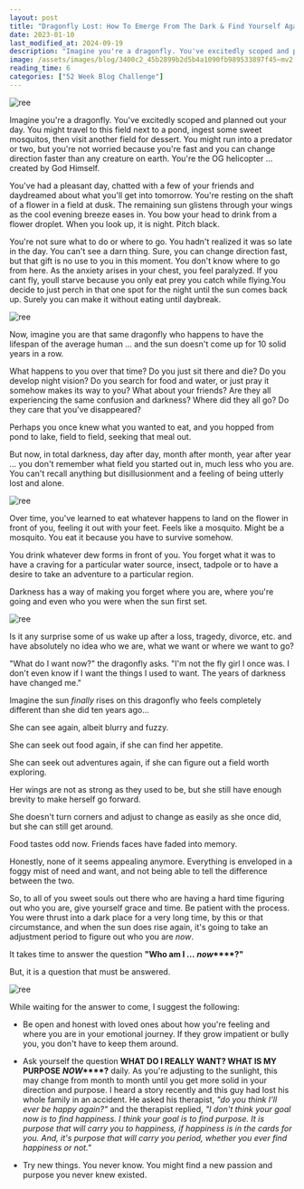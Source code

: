 ```yaml
---
layout: post
title: "Dragonfly Lost: How To Emerge From The Dark & Find Yourself Again"
date: 2023-01-10
last_modified_at: 2024-09-19
description: "Imagine you're a dragonfly. You've excitedly scoped and planned out your day. You might travel to this field next to a pond, ingest some sweet mosquitos, then visit another field …"
image: /assets/images/blog/3400c2_45b2899b2d5b4a1090fb989533897f45~mv2.png
reading_time: 6
categories: ["52 Week Blog Challenge"]
---
```


![ree](/assets/images/blog/3400c2_45b2899b2d5b4a1090fb989533897f45~mv2.png)

Imagine you're a dragonfly. You've excitedly scoped and planned out your day. You might travel to this field next to a pond, ingest some sweet mosquitos, then visit another field for dessert. You might run into a predator or two, but you're not worried because you're fast and you can change direction faster than any creature on earth. You're the OG helicopter ... created by God Himself.

You've had a pleasant day, chatted with a few of your friends and daydreamed about what you'll get into tomorrow. You're resting on the shaft of a flower in a field at dusk. The remaining sun glistens through your wings as the cool evening breeze eases in. You bow your head to drink from a flower droplet. When you look up, it is night. Pitch black.

You're not sure what to do or where to go. You hadn't realized it was so late in the day. You can't see a darn thing. Sure, you can change direction fast, but that gift is no use to you in this moment. You don't know where to go from here. As the anxiety arises in your chest, you feel paralyzed. If you cant fly, youll starve because you only eat prey you catch while flying.You decide to just perch in that one spot for the night until the sun comes back up. Surely you can make it without eating until daybreak.

![ree](/assets/images/blog/3400c2_f47d54ec19144642b7c19cc05e66ffe8~mv2.png)

Now, imagine you are that same dragonfly who happens to have the lifespan of the average human ... and the sun doesn't come up for 10 solid years in a row.

What happens to you over that time? Do you just sit there and die? Do you develop night vision? Do you search for food and water, or just pray it somehow makes its way to you? What about your friends? Are they all experiencing the same confusion and darkness? Where did they all go? Do they care that you've disappeared?

Perhaps you once knew what you wanted to eat, and you hopped from pond to lake, field to field, seeking that meal out.

But now, in total darkness, day after day, month after month, year after year ... you don't remember what field you started out in, much less who you are. You can't recall anything but disillusionment and a feeling of being utterly lost and alone.

![ree](/assets/images/blog/3400c2_19ab4b38477f450686baf3550af015b1~mv2.png)

Over time, you've learned to eat whatever happens to land on the flower in front of you, feeling it out with your feet. Feels like a mosquito. Might be a mosquito. You eat it because you have to survive somehow.

You drink whatever dew forms in front of you. You forget what it was to have a craving for a particular water source, insect, tadpole or to have a desire to take an adventure to a particular region.

Darkness has a way of making you forget where you are, where you're going and even who you were when the sun first set.

![ree](/assets/images/blog/3400c2_8428b3fa29e64a03b5f1227f40773811~mv2.png)

Is it any surprise some of us wake up after a loss, tragedy, divorce, etc. and have absolutely no idea who we are, what we want or where we want to go?

"What do I want now?" the dragonfly asks. "I'm not the fly girl I once was. I don't even know if I want the things I used to want. The years of darkness have changed me."

Imagine the sun _finally_ rises on this dragonfly who feels completely different than she did ten years ago...

She can see again, albeit blurry and fuzzy.

She can seek out food again, if she can find her appetite.

She can seek out adventures again, if she can figure out a field worth exploring.

Her wings are not as strong as they used to be, but she still have enough brevity to make herself go forward.

She doesn't turn corners and adjust to change as easily as she once did, but she can still get around.

Food tastes odd now. Friends faces have faded into memory.

Honestly, none of it seems appealing anymore. Everything is enveloped in a foggy mist of need and want, and not being able to tell the difference between the two.

So, to all of you sweet souls out there who are having a hard time figuring out who you are, give yourself grace and time. Be patient with the process. You were thrust into a dark place for a very long time, by this or that circumstance, and when the sun does rise again, it's going to take an adjustment period to figure out who you are _now_.

It takes time to answer the question **"Who am I ...** **_now_****?"**

But, it is a question that must be answered.

![ree](/assets/images/blog/3400c2_b3173cf7372e449990da28e3f93750e1~mv2.png)

While waiting for the answer to come, I suggest the following:

*   Be open and honest with loved ones about how you're feeling and where you are in your emotional journey. If they grow impatient or bully you, you don't have to keep them around.
    
*   Ask yourself the question **WHAT DO I REALLY WANT? WHAT IS MY PURPOSE** **_NOW_****?** daily. As you're adjusting to the sunlight, this may change from month to month until you get more solid in your direction and purpose. I heard a story recently and this guy had lost his whole family in an accident. He asked his therapist, _"do you think I'll ever be happy again?"_ and the therapist replied, _"I don't think your goal now is to find happiness. I think your goal is to find purpose. It is purpose that will carry you to happiness, if happiness is in the cards for you. And, it's purpose that will carry you period, whether you ever find happiness or not."_
    
*   Try new things. You never know. You might find a new passion and purpose you never knew existed.
